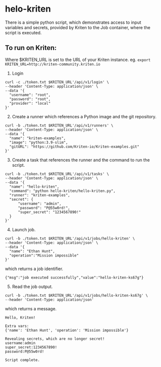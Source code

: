 # helo-kriten

There is a simple python script, which demonstrates access to input variables and secrets, provided by Kriten to the Job container, where the script is executed.

## To run on Kriten:

Where $KRITEN_URL is set to the URL of your Kriten instance.
eg. `export KRITEN_URL=http://kriten-community.kriten.io`

1. Login
```
curl -c ./token.txt $KRITEN_URL'/api/v1/login' \
--header 'Content-Type: application/json' \
--data '{
  "username": "root",
  "password": "root",
  "provider": "local"
}' 
```
2. Create a runner which references a Python image and the git repository.
```
curl -b ./token.txt $KRITEN_URL'/api/v1/runners' \
--header 'Content-Type: application/json' \
--data '{
  "name": "kriten-examples",
  "image": "python:3.9-slim",
  "gitURL": "https://github.com/Kriten-io/Kriten-examples.git"
}'
```
3. Create a task that references the runner and the command to run the script.
```
curl -b ./token.txt $KRITEN_URL'/api/v1/tasks' \
--header 'Content-Type: application/json' \
--data '{
  "name": "hello-kriten",
  "command": "python hello-kriten/hello-kriten.py",
  "runner": "kriten-examples",
  "secret": {
      "username": "admin",
      "password": "P@55w0rd!",
      "super_secret": "1234567890!"
  }
}'
```
4. Launch job.
```
curl -b ./token.txt $KRITEN_URL'/api/v1/jobs/hello-kriten' \
--header 'Content-Type: application/json' \
--data '{
  "name": "Ethan Hunt",
  "operation":"Mission impossible"
}'
```
   which returns a job identifier.
```
{"msg":"job executed successfully","value":"hello-kriten-ks67g"}
```
5. Read the job output.
```
curl -b ./token.txt $KRITEN_URL'/api/v1/jobs/hello-kriten-ks67g' \
--header 'Content-Type: application/json'
```
   which returns a message.
```
Hello, Kriten!

Extra vars:
{'name': 'Ethan Hunt', 'operation': 'Mission impossible'}

Revealing secrets, which are no longer secret!
username:admin
super_secret:1234567890!
password:P@55w0rd!

Script complete.
```
